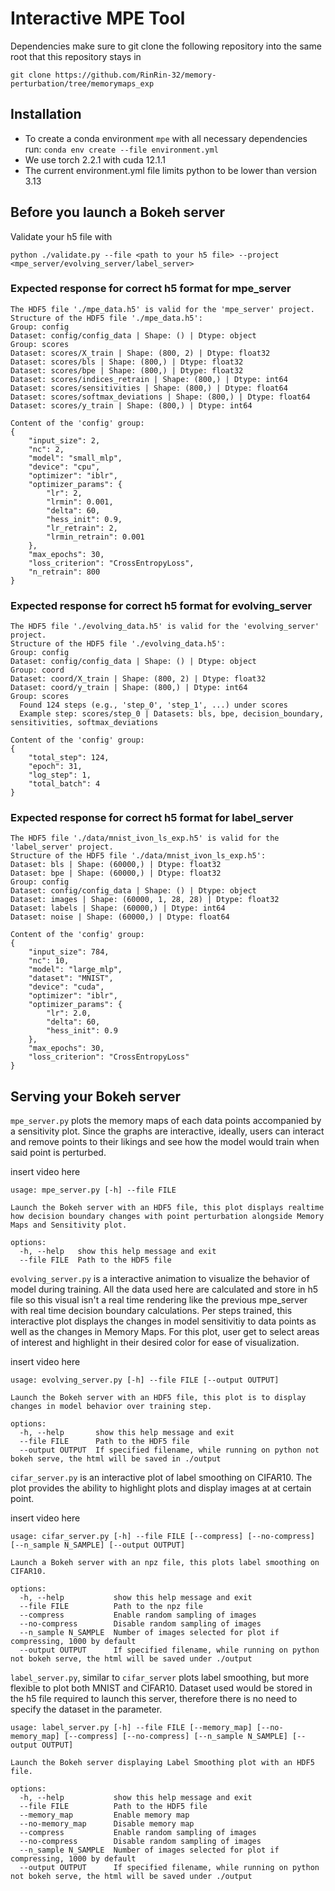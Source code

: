 # Interactive MPE Tool

Dependencies
make sure to git clone the following repository into the same root that this repository stays in
```
git clone https://github.com/RinRin-32/memory-perturbation/tree/memorymaps_exp
```

## Installation

- To create a conda environment `mpe` with all necessary dependencies run: `conda env create --file environment.yml`
- We use torch 2.2.1 with cuda 12.1.1
- The current environment.yml file limits python to be lower than version 3.13

## Before you launch a Bokeh server
Validate your h5 file with
```
python ./validate.py --file <path to your h5 file> --project <mpe_server/evolving_server/label_server>
```

### Expected response for correct h5 format for mpe_server
```
The HDF5 file './mpe_data.h5' is valid for the 'mpe_server' project.
Structure of the HDF5 file './mpe_data.h5':
Group: config
Dataset: config/config_data | Shape: () | Dtype: object
Group: scores
Dataset: scores/X_train | Shape: (800, 2) | Dtype: float32
Dataset: scores/bls | Shape: (800,) | Dtype: float32
Dataset: scores/bpe | Shape: (800,) | Dtype: float32
Dataset: scores/indices_retrain | Shape: (800,) | Dtype: int64
Dataset: scores/sensitivities | Shape: (800,) | Dtype: float64
Dataset: scores/softmax_deviations | Shape: (800,) | Dtype: float64
Dataset: scores/y_train | Shape: (800,) | Dtype: int64

Content of the 'config' group:
{
    "input_size": 2,
    "nc": 2,
    "model": "small_mlp",
    "device": "cpu",
    "optimizer": "iblr",
    "optimizer_params": {
        "lr": 2,
        "lrmin": 0.001,
        "delta": 60,
        "hess_init": 0.9,
        "lr_retrain": 2,
        "lrmin_retrain": 0.001
    },
    "max_epochs": 30,
    "loss_criterion": "CrossEntropyLoss",
    "n_retrain": 800
}
```

### Expected response for correct h5 format for evolving_server
```
The HDF5 file './evolving_data.h5' is valid for the 'evolving_server' project.
Structure of the HDF5 file './evolving_data.h5':
Group: config
Dataset: config/config_data | Shape: () | Dtype: object
Group: coord
Dataset: coord/X_train | Shape: (800, 2) | Dtype: float32
Dataset: coord/y_train | Shape: (800,) | Dtype: int64
Group: scores
  Found 124 steps (e.g., 'step_0', 'step_1', ...) under scores
  Example step: scores/step_0 | Datasets: bls, bpe, decision_boundary, sensitivities, softmax_deviations

Content of the 'config' group:
{
    "total_step": 124,
    "epoch": 31,
    "log_step": 1,
    "total_batch": 4
}
```

### Expected response for correct h5 format for label_server
```
The HDF5 file './data/mnist_ivon_ls_exp.h5' is valid for the 'label_server' project.
Structure of the HDF5 file './data/mnist_ivon_ls_exp.h5':
Dataset: bls | Shape: (60000,) | Dtype: float32
Dataset: bpe | Shape: (60000,) | Dtype: float32
Group: config
Dataset: config/config_data | Shape: () | Dtype: object
Dataset: images | Shape: (60000, 1, 28, 28) | Dtype: float32
Dataset: labels | Shape: (60000,) | Dtype: int64
Dataset: noise | Shape: (60000,) | Dtype: float64

Content of the 'config' group:
{
    "input_size": 784,
    "nc": 10,
    "model": "large_mlp",
    "dataset": "MNIST",
    "device": "cuda",
    "optimizer": "iblr",
    "optimizer_params": {
        "lr": 2.0,
        "delta": 60,
        "hess_init": 0.9
    },
    "max_epochs": 30,
    "loss_criterion": "CrossEntropyLoss"
}
```

## Serving your Bokeh server
```mpe_server.py``` plots the memory maps of each data points accompanied by a sensitivity plot. Since the graphs are interactive, ideally, users can interact and remove points to their likings and see how the model would train when said point is perturbed.

insert video here

```
usage: mpe_server.py [-h] --file FILE

Launch the Bokeh server with an HDF5 file, this plot displays realtime how decision boundary changes with point perturbation alongside Memory Maps and Sensitivity plot.

options:
  -h, --help   show this help message and exit
  --file FILE  Path to the HDF5 file
```

```evolving_server.py``` is a interactive animation to visualize the behavior of model during training. All the data used here are calculated and store in h5 file so this visual isn't a real time rendering like the previous mpe_server with real time decision boundary calculations. Per steps trained, this interactive plot displays the changes in model sensitivitiy to data points as well as the changes in Memory Maps. For this plot, user get to select areas of interest and highlight in their desired color for ease of visualization.

insert video here

```
usage: evolving_server.py [-h] --file FILE [--output OUTPUT]

Launch the Bokeh server with an HDF5 file, this plot is to display changes in model behavior over training step.

options:
  -h, --help       show this help message and exit
  --file FILE      Path to the HDF5 file
  --output OUTPUT  If specified filename, while running on python not bokeh serve, the html will be saved in ./output
```

```cifar_server.py``` is an interactive plot of label smoothing on CIFAR10. The plot provides the ability to highlight plots and display images at at certain point.

insert video here

```
usage: cifar_server.py [-h] --file FILE [--compress] [--no-compress] [--n_sample N_SAMPLE] [--output OUTPUT]

Launch a Bokeh server with an npz file, this plots label smoothing on CIFAR10.

options:
  -h, --help           show this help message and exit
  --file FILE          Path to the npz file
  --compress           Enable random sampling of images
  --no-compress        Disable random sampling of images
  --n_sample N_SAMPLE  Number of images selected for plot if compressing, 1000 by default
  --output OUTPUT      If specified filename, while running on python not bokeh serve, the html will be saved under ./output
```

```label_server.py```, similar to ```cifar_server``` plots label smoothing, but more flexible to plot both MNIST and CIFAR10. Dataset used would be stored in the h5 file required to launch this server, therefore there is no need to specify the dataset in the parameter.

```
usage: label_server.py [-h] --file FILE [--memory_map] [--no-memory_map] [--compress] [--no-compress] [--n_sample N_SAMPLE] [--output OUTPUT]

Launch the Bokeh server displaying Label Smoothing plot with an HDF5 file.

options:
  -h, --help           show this help message and exit
  --file FILE          Path to the HDF5 file
  --memory_map         Enable memory map
  --no-memory_map      Disable memory map
  --compress           Enable random sampling of images
  --no-compress        Disable random sampling of images
  --n_sample N_SAMPLE  Number of images selected for plot if compressing, 1000 by default
  --output OUTPUT      If specified filename, while running on python not bokeh serve, the html will be saved under ./output
```